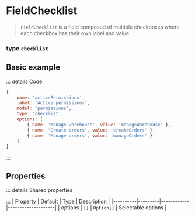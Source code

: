 # FieldChecklist
> `FieldChecklist` is a field composed of multiple checkboxes where each checkbox has their own label and value

### type `checklist`

<script setup>
import FieldChecklistExample from '/components/examples/fields/FieldChecklistExample.vue'
</script>

## Basic example
::: details Code
```js
{
    name: 'activePermissions',
    label: 'Active permissions',
    model: 'permissions',
    type: 'checklist',
    options: [
        { name: 'Manage warehouse', value: 'manageWarehouse' },
        { name: 'Create orders', value: 'createOrders' },
        { name: 'Manage orders', value: 'manageOrders' }
    ]
}
```
:::
<FieldChecklistExample />

## Properties
::: details Shared properties
<!--@include: @/parts/shared-field-properties.md-->
:::
| Property | Default | Type       | Description        |
|----------|---------|------------|--------------------|
| options  | `[]`    | `Option[]` | Selectable options |